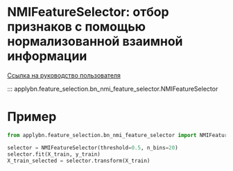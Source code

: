 # NMIFeatureSelector: отбор признаков с помощью нормализованной взаимной информации

[Ссылка на руководство пользователя](../../user-guide/feature_selection/nmi_feature_selection.md)

::: applybn.feature_selection.bn_nmi_feature_selector.NMIFeatureSelector


# Пример

```python
from applybn.feature_selection.bn_nmi_feature_selector import NMIFeatureSelector

selector = NMIFeatureSelector(threshold=0.5, n_bins=20)
selector.fit(X_train, y_train)
X_train_selected = selector.transform(X_train)
```